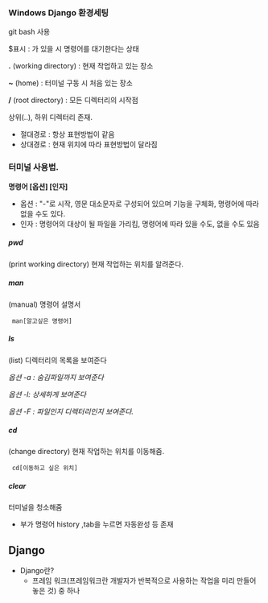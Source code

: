 <h3> Windows Django 환경세팅 </h3>

git bash 사용

$표시 : 가 있을 시 명령어를 대기한다는 상태

**.** (working directory) : 현재 작업하고 있는 장소 

**~** (home) : 터미널 구동 시 처음 있는 장소

**/** (root directory) : 모든 디렉터리의 시작점

상위(..), 하위 디렉터리 존재.



* 절대경로 : 항상 표현방법이 같음
* 상대경로 : 현재 위치에 따라 표현방법이 달라짐



<h3> 터미널 사용법. </h3>

**명령어 [옵션] [인자]**

* 옵션 :  "-"로 시작, 영문 대소문자로 구성되어 있으며 기능을 구체화, 명령어에 따라 없을 수도 있다.
* 인자 : 명령어의 대상이 될 파일을 가리킴, 명령어에 따라 있을 수도, 없을 수도 있음



<h5>pwd</h5> (print working directory) 현재 작업하는 위치를 알려준다.

<h5>man</h5> (manual) 명령어 설명서 

<code> man[알고싶은 명령어] </code>

<h5>ls</h5> (list) 디렉터리의 목록을 보여준다

*옵션 -a : 숨김파일까지 보여준다* 

*옵션 -l: 상세하게 보여준다*

*옵션 -F : 파일인지 디렉터리인지 보여준다.*

<h5>cd</h5> (change directory) 현재 작업하는 위치를 이동해줌.

<code> cd[이동하고 싶은 위치] </code>

<h5>clear</h5> 터미널을 청소해줌

+ 부가 명령어 history ,tab을 누르면 자동완성 등 존재



<h2> Django</h2>

- Django란? 
  - 프레임 워크(프레임워크란 개발자가 반복적으로 사용하는 작업을 미리 만들어 놓은 것) 중 하나


